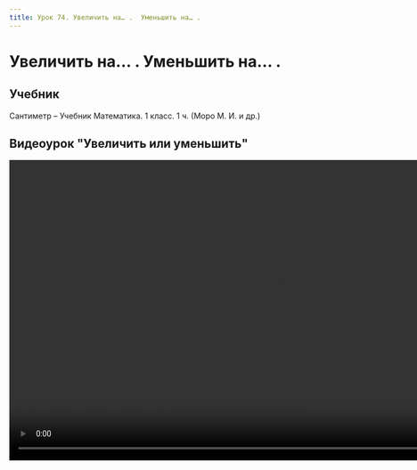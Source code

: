 ```yaml
---
title: Урок 74. Увеличить на… .  Уменьшить на… .
---
```


# Увеличить на… .  Уменьшить на… .

## Учебник

Сантиметр – Учебник Математика. 1 класс. 1 ч. (Моро М. И. и др.)

## Видеоурок	"Увеличить или уменьшить"


<video width="960" height="540" controls>
  <source src="https://vod-progressive.akamaized.net/exp=1667466166~acl=%2Fvimeo-prod-skyfire-std-us%2F01%2F511%2F23%2F577555686%2F2728011726.mp4~hmac=c3a5ff4108222262d25219ead5d5f83a279b484b2ef784234057579e1654748d/vimeo-prod-skyfire-std-us/01/511/23/577555686/2728011726.mp4" type="video/mp4">
Your browser does not support the video tag.
</video>

